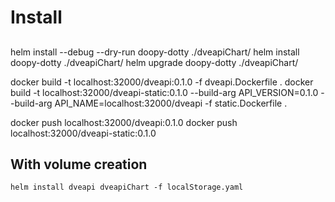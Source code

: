 # Install
## 
helm install --debug --dry-run doopy-dotty ./dveapiChart/
helm install doopy-dotty ./dveapiChart/
helm upgrade doopy-dotty ./dveapiChart/

docker build -t localhost:32000/dveapi:0.1.0 -f dveapi.Dockerfile .
docker build -t localhost:32000/dveapi-static:0.1.0 --build-arg API_VERSION=0.1.0 --build-arg API_NAME=localhost:32000/dveapi -f static.Dockerfile .

docker push localhost:32000/dveapi:0.1.0
docker push localhost:32000/dveapi-static:0.1.0

## With volume creation
```
helm install dveapi dveapiChart -f localStorage.yaml
```

